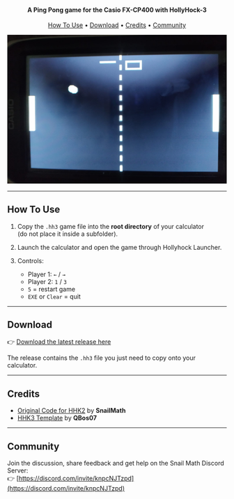 <h4 align="center">A Ping Pong game for the Casio FX-CP400 with HollyHock-3</h4>

<p align="center">
  <a href="#how-to-use">How To Use</a> •
  <a href="#download">Download</a> •
  <a href="#credits">Credits</a> •
  <a href="#community">Community</a>
</p>

<p align="center">
  <img src="https://raw.githubusercontent.com/PyCSharp/CPPong-For-HHK3/refs/heads/main/image.jpg" alt="CPPong Preview">
</p>

---

## How To Use

1. Copy the `.hh3` game file into the **root directory** of your calculator  
   (do not place it inside a subfolder).  

2. Launch the calculator and open the game through Hollyhock Launcher.  

3. Controls:  
   - Player 1: `←` / `→`  
   - Player 2: `1` / `3`  
   - `5` = restart game  
   - `EXE` or `Clear` = quit  

---

## Download

👉 [Download the latest release here](https://github.com/PyCSharp/CPPong-For-HHK3/releases)  

The release contains the `.hh3` file you just need to copy onto your calculator.  

---

## Credits

- [Original Code for HHK2](https://github.com/SnailMath/CPpong) by **SnailMath**
- [HHK3 Template](https://github.com/QBos07/HHK3template) by **QBos07**

---

## Community

Join the discussion, share feedback and get help on the Snail Math Discord Server:  
👉 [https://discord.com/invite/knpcNJTzpd](https://discord.com/invite/knpcNJTzpd)
